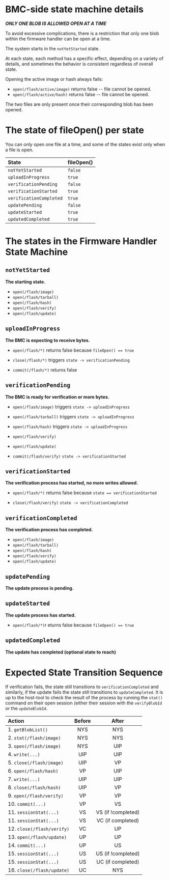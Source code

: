 # BMC-side state machine details

**_ONLY ONE BLOB IS ALLOWED OPEN AT A TIME_**

To avoid excessive complications, there is a restriction that only one blob
within the firmware handler can be open at a time.

The system starts in the `notYetStarted` state.

At each state, each method has a specific effect, depending on a variety of
details, and sometimes the behavior is consistent regardless of overall state.

Opening the active image or hash always fails:

- `open(/flash/active/image)` returns false -- file cannot be opened.
- `open(/flash/active/hash)` returns false -- file cannot be opened.

The two files are only present once their corresponding blob has been opened.

# The state of fileOpen() per state

You can only open one file at a time, and some of the states exist only when a
file is open.

| State                   | fileOpen() |
| :---------------------- | :--------- |
| `notYetStarted`         | `false`    |
| `uploadInProgress`      | `true`     |
| `verificationPending`   | `false`    |
| `verificationStarted`   | `true`     |
| `verificationCompleted` | `true`     |
| `updatePending`         | `false`    |
| `updateStarted`         | `true`     |
| `updatedCompleted`      | `true`     |

# The states in the Firmware Handler State Machine

## `notYetStarted`

**The starting state.**

- `open(/flash/image)`
- `open(/flash/tarball)`
- `open(/flash/hash)`
- `open(/flash/verify)`
- `open(/flash/update)`

## `uploadInProgress`

**The BMC is expecting to receive bytes.**

- `open(/flash/*)` returns false because `fileOpen() == true`

- `close(/flash/*)` triggers `state -> verificationPending`

- `commit(/flash/*)` returns false

## `verificationPending`

**The BMC is ready for verification or more bytes.**

- `open(/flash/image)` triggers `state -> uploadInProgress`
- `open(/flash/tarball)` triggers `state -> uploadInProgress`
- `open(/flash/hash)` triggers `state -> uploadInProgress`

- `open(/flash/verify)`

- `open(/flash/update)`

- `commit(/flash/verify)` `state -> verificationStarted`

## `verificationStarted`

**The verification process has started, no more writes allowed.**

- `open(/flash/*)` returns false because `state == verificationStarted`

- `close(/flash/verify)` `state -> verificationCompleted`

## `verificationCompleted`

**The verification process has completed.**

- `open(/flash/image)`
- `open(/flash/tarball)`
- `open(/flash/hash)`
- `open(/flash/verify)`
- `open(/flash/update)`

## `updatePending`

**The update process is pending.**

## `updateStarted`

**The update process has started.**

- `open(/flash/*)`r eturns false because `fileOpen() == true`

## `updatedCompleted`

**The update has completed (optional state to reach)**

# Expected State Transition Sequence

If verification fails, the state still transitions to `verificationCompleted`
and similarly, if the update fails the state still transitions to
`updateCompleted`. It is up to the host-tool to check the result of the process
by running the `stat()` command on their open session (either their session with
the `verifyBlobId` or the `updateBlobId`.

| Action                     | Before |       After        |
| :------------------------- | :----: | :----------------: |
| 1. `getBlobList()`         |  NYS   |        NYS         |
| 2. `stat(/flash/image)`    |  NYS   |        NYS         |
| 3. `open(/flash/image)`    |  NYS   |        UIP         |
| 4. `write(...)`            |  UIP   |        UIP         |
| 5. `close(/flash/image)`   |  UIP   |         VP         |
| 6. `open(/flash/hash)`     |   VP   |        UIP         |
| 7. `write(...)`            |  UIP   |        UIP         |
| 8. `close(/flash/hash)`    |  UIP   |         VP         |
| 9. `open(/flash/verify)`   |   VP   |         VP         |
| 10. `commit(...)`          |   VP   |         VS         |
| 11. `sessionStat(...)`     |   VS   | VS (if !completed) |
| 11. `sessionStat(...)`     |   VS   | VC (if completed)  |
| 12. `close(/flash/verify)` |   VC   |         UP         |
| 13. `open(/flash/update)`  |   UP   |         UP         |
| 14. `commit(...)`          |   UP   |         US         |
| 15. `sessionStat(...)`     |   US   | US (if !completed) |
| 15. `sessionStat(...)`     |   US   | UC (if completed)  |
| 16. `close(/flash/update)` |   UC   |        NYS         |

